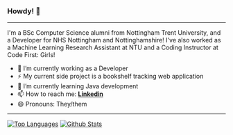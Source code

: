 ### Howdy! 👋
---
I'm a BSc Computer Science alumni from Nottingham Trent University, and a Developer for NHS Nottingham and Nottinghamshire!
I've also worked as a Machine Learning Research Assistant at NTU and a Coding Instructor at Code First: Girls!

- 🔭 I’m currently working as a Developer
- ⚡ My current side project is a bookshelf tracking web application
- 🌱 I’m currently learning Java development
- 📫 How to reach me: [**Linkedin**](https://www.linkedin.com/in/hassaan-naveed-87345a19b/)
- 😄 Pronouns: They/them

---
[![Top Languages](https://github-readme-stats.vercel.app/api/top-langs/?username=hassaan-naveed&show_icons=true&hide_border=true&theme=vision-friendly-dark&langs_count=8&hide=ShaderLab,HLSL,ASP.NET,JavaScript,D,Makefile,QMake,C,Kotlin&layout=compact&custom_title=Top%20Languages)](https://github.com/anuraghazra/github-readme-stats) 
[![Github Stats](https://github-readme-stats.vercel.app/api?username=hassaan-naveed&show_icons=true&hide_rank=true&include_all_commits=true&count_private=true&theme=vision-friendly-dark&hide_border=true&custom_title=Github%20Stats&line_height=24.75)](https://github.com/anuraghazra/github-readme-stats)

<!--
**Hassaan-Naveed/Hassaan-Naveed** is a ✨ _special_ ✨ repository because its `README.md` (this file) appears on your GitHub profile.

Here are some ideas to get you started:

- 👯 I’m looking to collaborate on ...
- 🤔 I’m looking for help with ...
- 💬 Ask me about ...
-->

